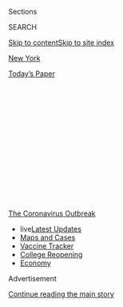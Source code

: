 <div id="app">

<div>

<div>

<div>

<div class="NYTAppHideMasthead css-1q2w90k e1suatyy0">

<div class="section css-ui9rw0 e1suatyy2">

<div class="css-eph4ug er09x8g0">

<div class="css-6n7j50">

</div>

<span class="css-1dv1kvn">Sections</span>

<div class="css-10488qs">

<span class="css-1dv1kvn">SEARCH</span>

</div>

[Skip to content](#site-content)[Skip to site index](#site-index)

</div>

<div id="masthead-section-label" class="css-1wr3we4 eaxe0e00">

[New
York](https://www.nytimes3xbfgragh.onion/section/nyregion)

</div>

<div class="css-10698na e1huz5gh0">

</div>

</div>

<div id="masthead-bar-one" class="section hasLinks css-15hmgas e1csuq9d3">

<div class="css-uqyvli e1csuq9d0">

</div>

<div class="css-1uqjmks e1csuq9d1">

</div>

<div class="css-9e9ivx">

[](https://myaccount.nytimes3xbfgragh.onion/auth/login?response_type=cookie&client_id=vi)

</div>

<div class="css-1bvtpon e1csuq9d2">

[Today’s
Paper](https://www.nytimes3xbfgragh.onion/section/todayspaper)

</div>

</div>

</div>

</div>

<div data-aria-hidden="false">

<div id="site-content" data-role="main">

<div>

<div class="css-1aor85t" style="opacity:0.000000001;z-index:-1;visibility:hidden">

<div class="css-1hqnpie">

<div class="css-epjblv">

<span class="css-17xtcya">[New
York](/section/nyregion)</span><span class="css-x15j1o">|</span><span class="css-fwqvlz">N.Y.C.
Hired 3,000 Workers for Contact Tracing. It’s Off to a Slow
Start.</span>

</div>

<div class="css-k008qs">

<div class="css-1iwv8en">

<span class="css-18z7m18"></span>

<div>

</div>

</div>

<span class="css-1n6z4y">https://nyti.ms/2BnBCF5</span>

<div class="css-1705lsu">

<div class="css-4xjgmj">

<div class="css-4skfbu" data-role="toolbar" data-aria-label="Social Media Share buttons, Save button, and Comments Panel with current comment count" data-testid="share-tools">

  - 
  - 
  - 
  - 
    
    <div class="css-6n7j50">
    
    </div>

  - 

</div>

</div>

</div>

</div>

</div>

</div>

<div id="NYT_TOP_BANNER_REGION" class="css-13pd83m">

<div>

<div id="styln-prism-menu-1592847958612" class="section interactive-content interactive-size-medium css-1edisqu">

<div class="css-17ih8de interactive-body">

<div id="scroll-container" class="css-1gj85ro">

[<span class="styln-title-wrap"><span class="css-1pje3qr">The
Coronavirus</span><span class="css-1pje3qr">
Outbreak</span></span>](https://www.nytimes3xbfgragh.onion/news-event/coronavirus?action=click&pgtype=Article&state=default&region=TOP_BANNER&context=storylines_menu)

  - <span class="css-kqxiym" data-emphasize="true">live</span>[Latest
    Updates](https://www.nytimes3xbfgragh.onion/2020/08/04/world/coronavirus-cases.html?action=click&pgtype=Article&state=default&region=TOP_BANNER&context=storylines_menu)
  - [Maps and
    Cases](https://www.nytimes3xbfgragh.onion/interactive/2020/us/coronavirus-us-cases.html?action=click&pgtype=Article&state=default&region=TOP_BANNER&context=storylines_menu)
  - [Vaccine
    Tracker](https://www.nytimes3xbfgragh.onion/interactive/2020/science/coronavirus-vaccine-tracker.html?action=click&pgtype=Article&state=default&region=TOP_BANNER&context=storylines_menu)
  - [College
    Reopening](https://www.nytimes3xbfgragh.onion/2020/08/02/us/covid-college-reopening.html?action=click&pgtype=Article&state=default&region=TOP_BANNER&context=storylines_menu)
  - [Economy](https://www.nytimes3xbfgragh.onion/live/2020/08/04/business/stock-market-today-coronavirus?action=click&pgtype=Article&state=default&region=TOP_BANNER&context=storylines_menu)

</div>

</div>

</div>

</div>

</div>

<div id="top-wrapper" class="css-1sy8kpn">

<div id="top-slug" class="css-l9onyx">

Advertisement

</div>

[Continue reading the main
story](#after-top)

<div class="ad top-wrapper" style="text-align:center;height:100%;display:block;min-height:250px">

<div id="top" class="place-ad" data-position="top" data-size-key="top">

</div>

</div>

<div id="after-top">

</div>

</div>

<div>

<div id="sponsor-wrapper" class="css-1hyfx7x">

<div id="sponsor-slug" class="css-19vbshk">

Supported by

</div>

[Continue reading the main
story](#after-sponsor)

<div id="sponsor" class="ad sponsor-wrapper" style="text-align:center;height:100%;display:block">

</div>

<div id="after-sponsor">

</div>

</div>

<div class="css-186x18t">

</div>

<div class="css-1vkm6nb ehdk2mb0">

# N.Y.C. Hired 3,000 Workers for Contact Tracing. It’s Off to a Slow Start.

</div>

The program is crucial to the next phase of reopening, which begins on
Monday. But workers have not had much success in getting information
from people who test positive.

<div class="css-79elbk" data-testid="photoviewer-wrapper">

<div class="css-z3e15g" data-testid="photoviewer-wrapper-hidden">

</div>

<div class="css-1a48zt4 ehw59r15" data-testid="photoviewer-children">

![<span class="css-16f3y1r e13ogyst0" data-aria-hidden="true">Daniel
Okpare, a public health student in East Harlem, is in training to become
a contact
tracer.</span><span class="css-cnj6d5 e1z0qqy90" itemprop="copyrightHolder"><span class="css-1ly73wi e1tej78p0">Credit...</span><span><span>Hiroko
Masuike/The New York
Times</span></span></span>](https://static01.graylady3jvrrxbe.onion/images/2020/06/19/nyregion/00nyvirus-contacttracing-1/merlin_173678748_cf1de324-7e94-4f0e-9edd-0f05293c891e-articleLarge.jpg?quality=75&auto=webp&disable=upscale)

</div>

</div>

<div class="css-18e8msd">

<div class="css-vp77d3 epjyd6m0">

<div class="css-hus3qt ey68jwv0" data-aria-hidden="true">

[![Sharon
Otterman](https://static01.graylady3jvrrxbe.onion/images/2018/06/14/multimedia/author-sharon-otterman/author-sharon-otterman-thumbLarge.png
"Sharon Otterman")](https://www.nytimes3xbfgragh.onion/by/sharon-otterman)

</div>

<div class="css-1baulvz">

By [<span class="css-1baulvz last-byline" itemprop="name">Sharon
Otterman</span>](https://www.nytimes3xbfgragh.onion/by/sharon-otterman)

</div>

</div>

  - 
    
    <div class="css-ld3wwf e16638kd2">
    
    June 21,
    2020
    
    </div>

  - 
    
    <div class="css-4xjgmj">
    
    <div class="css-d8bdto" data-role="toolbar" data-aria-label="Social Media Share buttons, Save button, and Comments Panel with current comment count" data-testid="share-tools">
    
      - 
      - 
      - 
      - 
        
        <div class="css-6n7j50">
        
        </div>
    
      - 
    
    </div>
    
    </div>

</div>

</div>

<div class="section meteredContent css-1r7ky0e" name="articleBody" itemprop="articleBody">

<div class="css-1fanzo5 StoryBodyCompanionColumn">

<div class="css-53u6y8">

New York City’s ambitious contact-tracing program, a crucial initiative
in the effort to curb the coronavirus, has gotten off to a worrisome
start just as the city’s [reopening enters a new phase on
Monday](https://www.nytimes3xbfgragh.onion/2020/06/18/nyregion/phase-2-reopening-nyc.html),
with outdoor dining, in-store shopping and office work resuming.

The city has hired 3,000 disease detectives and case monitors, who are
supposed to identify anyone who has come into contact with the hundreds
of people who are still testing positive for the virus in the city every
day. But the first statistics from the program, which began on June 1,
indicate that tracers are often unable to locate infected people or
gather information from them.

Only 35 percent of the 5,347 city residents who tested positive or were
presumed positive for the coronavirus in the program’s first two weeks
gave information about close contacts to tracers, the city said in
releasing the first statistics. The number ticked up slightly, to 42
percent, during the third week, Avery Cohen, a spokeswoman to Mayor Bill
de Blasio, said on Sunday.

Contact tracing is one of the few tools that public health officials
have to fight Covid-19 in lieu of a vaccine, along with widespread
testing and isolation of those exposed to the coronavirus. The early
results of New York’s program raise fresh concerns about the
difficulties in preventing a surge of new cases as states across the
country reopen.

</div>

</div>

<div class="css-1fanzo5 StoryBodyCompanionColumn">

<div class="css-53u6y8">

The city has successfully done contact tracing before, with diseases
like tuberculosis and measles. But as with much involving the
coronavirus outbreak, officials have never faced the challenge at this
scale, with so many cases across the five boroughs.

The city’s program has so far been limited by a low response rate, scant
use of technology, privacy concerns and a far less sweeping mandate than
that in some other countries, where apartment buildings, stores,
restaurants and other private businesses are often required to collect
visitors’ personal information, which makes tracking the spread easier.

China, South Korea and Germany and other countries have set up extensive
tracking programs that have helped officials make major strides in
reducing the outbreak. In South Korea, for example, [people at weddings,
funerals, karaoke bars, nightclubs and internet-game parlors write
down](https://www.nytimes3xbfgragh.onion/2020/05/09/world/asia/coronavirus-south-korea-second-wave.html)
their names and telephone numbers, and the authorities have been able to
draw on cellphone location data, credit card transactions and even
closed-circuit video footage to identify and isolate potential contacts.

Dr. Ted Long, head of New York City’s new [Test and Trace
Corps](https://www.nychealthandhospitals.org/test-and-trace/), insisted
that the program was going well, but acknowledged that many people who
tested positive had failed to provide information over the phone to the
contact tracers, or left interviews before being asked. Others told the
tracers they had been only at home and had not put others at risk, and
then did not name family members.

Dr. Long said one encouraging sign was that nearly all the people for
whom the city had numbers at least answered the phone. He added that he
believed that the tracers would be more successful when they start going
to people’s homes in the next week or two, rather than just relying on
communication over the phone.

</div>

</div>

<div class="css-1fanzo5 StoryBodyCompanionColumn">

<div class="css-53u6y8">

“I do think that the program, especially because it is only two weeks
old, is doing an outstanding job,” he said.

</div>

</div>

<div class="css-79elbk" data-testid="photoviewer-wrapper">

<div class="css-z3e15g" data-testid="photoviewer-wrapper-hidden">

</div>

<div class="css-1a48zt4 ehw59r15" data-testid="photoviewer-children">

![<span class="css-16f3y1r e13ogyst0" data-aria-hidden="true">Mr.
Okpare, 30, will wear personal protective equipment and carry a
city-issued iPad as he tries to interview virus-positive residents in
person.</span><span class="css-cnj6d5 e1z0qqy90" itemprop="copyrightHolder"><span class="css-1ly73wi e1tej78p0">Credit...</span><span>Hiroko
Masuike/The New York
Times</span></span>](https://static01.graylady3jvrrxbe.onion/images/2020/06/19/nyregion/00nyvirus-contacttracing-2/merlin_173678676_4e30692c-cae9-40af-ab9b-b012a7f90551-articleLarge.jpg?quality=75&auto=webp&disable=upscale)

</div>

</div>

<div class="css-1fanzo5 StoryBodyCompanionColumn">

<div class="css-53u6y8">

The city has made major strides in reducing the outbreak since the
shutdown began in March, [with only 327 new cases reported on
Thursday](https://www.nytimes3xbfgragh.onion/interactive/2020/nyregion/new-york-city-coronavirus-cases.html#cases),
down from several thousand cases a day during the peak. But Phase 2 of
the reopening on Monday presents new risks, with 300,000 people likely
returning to their jobs.

Perry N. Halkitis, dean of the School of Public Health at Rutgers
University, which is guiding an effort to bring on thousands of tracers
in New Jersey, called New York City’s 35 percent rate for eliciting
contacts “very
bad.”

<div id="NYT_MAIN_CONTENT_1_REGION" class="css-9tf9ac">

<div>

<div id="styln-covid-updates-world" class="section interactive-content interactive-size-medium css-1ftcdic">

<div class="css-17ih8de interactive-body">

<div id="styln-briefing-block" data-asset-id="QXJ0aWNsZTpueXQ6Ly9hcnRpY2xlLzNhNGMwYWI5LWIwY2QtNWQwOS1hZTgwLTdjMGU3ZTA1OWQ2OA==">

<div class="briefing-block-header-section">

# [Latest Updates: Global Coronavirus Outbreak](https://www.nytimes3xbfgragh.onion/2020/08/04/world/coronavirus-cases.html?action=click&pgtype=Article&state=default&region=MAIN_CONTENT_1&context=storylines_live_updates)

<div class="briefing-block-ts">

Updated 2020-08-04T21:41:55.934Z

</div>

</div>

  - [As talks drag on, McConnell signals openness to jobless aid
    extension that Republicans have
    opposed.](https://www.nytimes3xbfgragh.onion/2020/08/04/world/coronavirus-cases.html?action=click&pgtype=Article&state=default&region=MAIN_CONTENT_1&context=storylines_live_updates#link-2daa96b5)
  - [Novavax sees encouraging results from two studies of its
    experimental
    vaccine.](https://www.nytimes3xbfgragh.onion/2020/08/04/world/coronavirus-cases.html?action=click&pgtype=Article&state=default&region=MAIN_CONTENT_1&context=storylines_live_updates#link-1228a480)
  - [Public and private schools in Maryland and elsewhere are divided
    over in-person
    instruction.](https://www.nytimes3xbfgragh.onion/2020/08/04/world/coronavirus-cases.html?action=click&pgtype=Article&state=default&region=MAIN_CONTENT_1&context=storylines_live_updates#link-4825b93)

<div class="briefing-block-footer">

<div class="briefing-block-footer-meta">

[See more
updates](https://www.nytimes3xbfgragh.onion/2020/08/04/world/coronavirus-cases.html?action=click&pgtype=Article&state=default&region=MAIN_CONTENT_1&context=storylines_live_updates)

</div>

<div class="briefing-block-briefinglinks">

<span>More live coverage:</span>
[Markets](https://www.nytimes3xbfgragh.onion/live/2020/08/04/business/stock-market-today-coronavirus?action=click&pgtype=Article&state=default&region=MAIN_CONTENT_1&context=storylines_live_updates)

</div>

</div>

</div>

</div>

</div>

</div>

</div>

“For each person, you should be in touch with [75 percent of their
contacts](https://covidlocal.org/assets/documents/COVID%20Local%20Metrics%20overview.pdf)
within a day,” he said.

He suggested that the poor showing stemmed in part from the inexperience
of the contact tracers and insufficient hands-on training.

“This is a skill,” he said. “You need to practice.”

Across the world, the authorities have rushed to set up contact-tracing
programs, hiring hundreds of thousands of people, including many without
experience doing such work. While the goal is to reach all of a sick
person’s contacts, and get them to effectively quarantine for two weeks,
the reality is often much messier.

In Massachusetts, which has one of the most established tracing programs
in the country, health officials said in May that only[about 60
percent](https://www.boston25news.com/news/health/more-than-60-percent-mass-contact-tracing-calls-answered/4NK2EEGVEVCDFBMICEKZXFCXR4/)
of infected patients were picking up the phone. In
[Louisiana](https://www.governing.com/now/Louisiana-Struggles-to-Get-Contact-Tracer-Calls-Answered.html),
less than half were answering. In England, the program has struggled to
[show results with a low-paid, inexperienced work
force](https://www.nytimes3xbfgragh.onion/2020/06/17/world/europe/uk-contact-tracing-coronavirus.html).

</div>

</div>

<div class="css-1fanzo5 StoryBodyCompanionColumn">

<div class="css-53u6y8">

An[increasing number of
countries](https://www.wsj.com/articles/coronavirus-contact-tracing-apps-launch-across-europe-amid-hopes-for-broad-adoption-11592319612)
are using phone applications to help track and trace people who test
positive. Several states in the United States, including North Dakota,
that have tried using digital applications have [run into privacy
issues](https://www.washingtonpost.com/technology/2020/05/21/care19-dakota-privacy-coronavirus/).

But in New York, as in most of the country, contact tracers are
typically using only low-tech tools like phone calls and a
questionnaire, in part to allay privacy concerns.

The tracers are seeking the names and phone numbers of each person a
confirmed-positive patient has been in close contact with from a few
days before the onset of symptoms, defined as within six feet for at
least 15 minutes. Each contact is then called, told that he or she may
have been exposed to the virus, and asked to quarantine.

The relative silence from virus patients in New York City is one of
several issues troubling the contact-tracing program.

Mr. de Blasio, who has had tense relations with senior officials in his
own Department of Health, stripped the department of oversight for the
program in May, moving it [under the umbrella of the city’s public
hospitals
agency](https://www.nytimes3xbfgragh.onion/2020/05/07/nyregion/coronavirus-contact-tracing-nyc.html).
That has led to concerns among some former health officials that
expertise would be lost in the process.

Dr. Long said 50 experts from the Department of Health — the city’s
contact tracers before Covid-19, who have handled epidemics such as
measles and Ebola — are guiding the work of the tracing corps, but are
not tracing themselves.

Dr. Long is a primary care physician and vice president of ambulatory
care at the public hospitals corporation. The Health Department’s
tracing effort was led by
[epidemiologists](https://www.publichealth.columbia.edu/people/our-faculty/sa3217).

</div>

</div>

<div class="css-1fanzo5 StoryBodyCompanionColumn">

<div class="css-53u6y8">

“I challenge anyone to show me how we are not collaborating,” he said of
the relationship between the two agencies. “They have been nothing short
of partners.”

The city has had more success with its testing program, which is ahead
of schedule, with a target of 50,000 tests per day expected to be
reached in July, instead of August, officials said.

But an initiative to set aside hotel rooms for people who have tested
positive to isolate from families is not popular. Though the city rented
1,200 hotel rooms for free use by virus patients, only 60 to 80 rooms
have been occupied in recent weeks, city officials said. And in the two
and a half weeks since tracing began, only 40 patients have requested
rooms through the tracing program, Dr. Long
said.

</div>

</div>

<div class="css-79elbk" data-testid="photoviewer-wrapper">

<div class="css-z3e15g" data-testid="photoviewer-wrapper-hidden">

</div>

<div class="css-1a48zt4 ehw59r15" data-testid="photoviewer-children">

<div class="css-1xdhyk6 erfvjey0">

<span class="css-1ly73wi e1tej78p0">Image</span>

<div class="css-zjzyr8">

<div data-testid="lazyimage-container" style="height:257.77777777777777px">

</div>

</div>

</div>

<span class="css-16f3y1r e13ogyst0" data-aria-hidden="true">Tents set up
for coronavirus testing at Elmhurst Hospital Center in Queens. The city
has made major strides in reducing the
outbreak.</span><span class="css-cnj6d5 e1z0qqy90" itemprop="copyrightHolder"><span class="css-1ly73wi e1tej78p0">Credit...</span><span>Juan
Arredondo for The New York Times</span></span>

</div>

</div>

<div class="css-1fanzo5 StoryBodyCompanionColumn">

<div class="css-53u6y8">

Over 1,000 virus patients have instead asked for support to isolate at
home, such as assistance with grocery and medicine deliveries, because
they preferred to remain with their families, he said.

In an effort to build a connection between contacts and tracers, half of
all tracers hired live in communities hard-hit by the virus, which are
predominately black and Hispanic, Dr. Long
said.

<div id="NYT_MAIN_CONTENT_3_REGION" class="css-9tf9ac">

<div>

<div id="styln-prism-freeform-1594220623585" class="section interactive-content interactive-size-medium css-1ftcdic">

<div class="css-17ih8de interactive-body">

<div id="prism-freeform-block-85410" class="css-19mumt8" data-role="complementary" data-storyline="The Coronavirus Outbreak" data-truncated="true" tabindex="0">

<div class="css-a8d9oz">

<div class="css-eb027h">

[](https://www.nytimes3xbfgragh.onion/news-event/coronavirus?action=click&pgtype=Article&state=default&region=MAIN_CONTENT_3&context=storylines_faq)

### The Coronavirus Outbreak ›

#### Frequently Asked Questions

Updated August 4, 2020

  - #### I have antibodies. Am I now immune?
    
      - As of right now,[that seems likely, for at least several
        months.](https://www.nytimes3xbfgragh.onion/2020/07/22/health/covid-antibodies-herd-immunity.html?action=click&pgtype=Article&state=default&region=MAIN_CONTENT_3&context=storylines_faq)
        There have been frightening accounts of people suffering what
        seems to be a second bout of Covid-19. But experts say these
        patients may have a drawn-out course of infection, with the
        virus taking a slow toll weeks to months after initial exposure.
        People infected with the coronavirus typically
        [produce](https://www.nature.com/articles/s41586-020-2456-9)
        immune molecules called antibodies, which are [protective
        proteins made in response to an
        infection](https://www.nytimes3xbfgragh.onion/2020/05/07/health/coronavirus-antibody-prevalence.html?action=click&pgtype=Article&state=default&region=MAIN_CONTENT_3&context=storylines_faq)[.
        These antibodies
        may](https://www.nytimes3xbfgragh.onion/2020/05/07/health/coronavirus-antibody-prevalence.html?action=click&pgtype=Article&state=default&region=MAIN_CONTENT_3&context=storylines_faq)
        last in the body [only two to three
        months](https://www.nature.com/articles/s41591-020-0965-6),
        which may seem worrisome, but that’s perfectly normal after an
        acute infection subsides, said Dr. Michael Mina, an immunologist
        at Harvard University. It may be possible to get the coronavirus
        again, but it’s highly unlikely that it would be possible in a
        short window of time from initial infection or make people
        sicker the second time.

  - #### I’m a small-business owner. Can I get relief?
    
      - The [stimulus bills enacted in
        March](https://www.nytimes3xbfgragh.onion/article/small-business-loans-stimulus-grants-freelancers-coronavirus.html?action=click&pgtype=Article&state=default&region=MAIN_CONTENT_3&context=storylines_faq)
        offer help for the millions of American small businesses. Those
        eligible for aid are businesses and nonprofit organizations with
        fewer than 500 workers, including sole proprietorships,
        independent contractors and freelancers. Some larger companies
        in some industries are also eligible. The help being offered,
        which is being managed by the Small Business Administration,
        includes the Paycheck Protection Program and the Economic Injury
        Disaster Loan program. But lots of folks have [not yet seen
        payouts.](https://www.nytimes3xbfgragh.onion/interactive/2020/05/07/business/small-business-loans-coronavirus.html?action=click&pgtype=Article&state=default&region=MAIN_CONTENT_3&context=storylines_faq)
        Even those who have received help are confused: The rules are
        draconian, and some are stuck sitting on [money they don’t know
        how to
        use.](https://www.nytimes3xbfgragh.onion/2020/05/02/business/economy/loans-coronavirus-small-business.html?action=click&pgtype=Article&state=default&region=MAIN_CONTENT_3&context=storylines_faq)
        Many small-business owners are getting less than they expected
        or [not hearing anything at
        all.](https://www.nytimes3xbfgragh.onion/2020/06/10/business/Small-business-loans-ppp.html?action=click&pgtype=Article&state=default&region=MAIN_CONTENT_3&context=storylines_faq)

  - #### What are my rights if I am worried about going back to work?
    
      - Employers have to provide [a safe
        workplace](https://www.osha.gov/SLTC/covid-19/standards.html)
        with policies that protect everyone equally. [And if one of your
        co-workers tests positive for the coronavirus, the
        C.D.C.](https://www.nytimes3xbfgragh.onion/article/coronavirus-money-unemployment.html?action=click&pgtype=Article&state=default&region=MAIN_CONTENT_3&context=storylines_faq)
        has said that [employers should tell their
        employees](https://www.cdc.gov/coronavirus/2019-ncov/community/guidance-business-response.html)
        -- without giving you the sick employee’s name -- that they may
        have been exposed to the virus.

  - #### Should I refinance my mortgage?
    
      - [It could be a good
        idea,](https://www.nytimes3xbfgragh.onion/article/coronavirus-money-unemployment.html?action=click&pgtype=Article&state=default&region=MAIN_CONTENT_3&context=storylines_faq)
        because mortgage rates have [never been
        lower.](https://www.nytimes3xbfgragh.onion/2020/07/16/business/mortgage-rates-below-3-percent.html?action=click&pgtype=Article&state=default&region=MAIN_CONTENT_3&context=storylines_faq)
        Refinancing requests have pushed mortgage applications to some
        of the highest levels since 2008, so be prepared to get in line.
        But defaults are also up, so if you’re thinking about buying a
        home, be aware that some lenders have tightened their standards.

  - #### What is school going to look like in September?
    
      - It is unlikely that many schools will return to a normal
        schedule this fall, requiring the grind of [online
        learning](https://www.nytimes3xbfgragh.onion/2020/06/05/us/coronavirus-education-lost-learning.html?action=click&pgtype=Article&state=default&region=MAIN_CONTENT_3&context=storylines_faq),
        [makeshift child
        care](https://www.nytimes3xbfgragh.onion/2020/05/29/us/coronavirus-child-care-centers.html?action=click&pgtype=Article&state=default&region=MAIN_CONTENT_3&context=storylines_faq)
        and [stunted
        workdays](https://www.nytimes3xbfgragh.onion/2020/06/03/business/economy/coronavirus-working-women.html?action=click&pgtype=Article&state=default&region=MAIN_CONTENT_3&context=storylines_faq)
        to continue. California’s two largest public school districts —
        Los Angeles and San Diego — said on July 13, that [instruction
        will be remote-only in the
        fall](https://www.nytimes3xbfgragh.onion/2020/07/13/us/lausd-san-diego-school-reopening.html?action=click&pgtype=Article&state=default&region=MAIN_CONTENT_3&context=storylines_faq),
        citing concerns that surging coronavirus infections in their
        areas pose too dire a risk for students and teachers. Together,
        the two districts enroll some 825,000 students. They are the
        largest in the country so far to abandon plans for even a
        partial physical return to classrooms when they reopen in
        August. For other districts, the solution won’t be an
        all-or-nothing approach. [Many
        systems](https://bioethics.jhu.edu/research-and-outreach/projects/eschool-initiative/school-policy-tracker/),
        including the nation’s largest, New York City, are devising
        [hybrid
        plans](https://www.nytimes3xbfgragh.onion/2020/06/26/us/coronavirus-schools-reopen-fall.html?action=click&pgtype=Article&state=default&region=MAIN_CONTENT_3&context=storylines_faq)
        that involve spending some days in classrooms and other days
        online. There’s no national policy on this yet, so check with
        your municipal school system regularly to see what is happening
        in your
community.

<div id="styln-survey-component-85410" class="styln-survey-component" data-surveyname="faq" data-surveystoryline="coronavirus">

</div>

</div>

<div class="css-6mllg9">

</div>

<div class="css-pmm6ed">

<span class="css-5gimkt"></span>

</div>

</div>

</div>

</div>

</div>

</div>

</div>

Sivanthy Vasanthan, 23, who just graduated from Columbia University’s
Mailman School of Public Health, said recruiters reached out to her
based on her [LinkedIn](https://www.linkedin.com/in/sivanthyvasanthan/)
profile, which emphasizes her interest in public health and human
rights.

</div>

</div>

<div class="css-1fanzo5 StoryBodyCompanionColumn">

<div class="css-53u6y8">

After about two weeks of training, Ms. Vasanthan, who lives in
Manhattan’s Washington Heights neighborhood, began calling positive
patients just over a week ago. “Most of the people who I have talked to
have already been aware of their test results and have been at home,”
she said.

The city gave no metrics for whether it was successfully persuading
those contacted to get tested or to quarantine.

Experts said that while tracing in the city was not where it should be,
the program was clearly beneficial and should push forward.

“It’s tough to look at these numbers and say it’s a roaring success,”
said Dr. Crystal Watson, an expert on contact tracing at the Johns
Hopkins Bloomberg School of Public Health. “But I do think it is a
beginning and it will build on itself.”

Dr. Halkitis at Rutgers said he thought the low cooperation rate was
likely due to several factors, including the inexperience of the
tracers; widespread reluctance among Americans to share personal
information with the government; and Mayor de Blasio’s decision to shift
the program away from the city’s Department of Health.

“You have taken it away from the people who actually know how to do it,”
he said. “The D.O.H. people, they are skilled. They know this stuff.”

On Tuesday, the city laid out strategies to close the gap in tracing.
For the 15 percent of positive cases that have come in without an
accurate phone number, Dr. Long said, tracers have begun reaching out to
doctor’s offices and doing database research to get that information.

</div>

</div>

<div class="css-1fanzo5 StoryBodyCompanionColumn">

<div class="css-53u6y8">

And for people who have tested positive and are unresponsive to phone
calls, field workers like Daniel Okpare, a public health student in East
Harlem, will soon try to interview them in person.

Mr. Okpare, 30, is still in training, but has been told he will mostly
be visiting patients in Harlem, near where he lives. He said he hoped
[his background](https://www.linkedin.com/in/domph/) as a former
podiatry student who is enrolled in New York University’s School of
Global Public Health, as well as his being an immigrant from Nigeria,
would help put people at ease.

Wearing personal protective equipment, and carrying a city-issued iPad
and a cellphone, he will be working alone while knocking on doors.

“It’s an opportunity to be part of the front line of response as a
public health professional,” he said. “To have eye contact with someone
to say, ‘Yes you have Covid, but we are going to find every way possible
that you will be safe.’”

</div>

</div>

<div>

</div>

<div class="css-1fanzo5 StoryBodyCompanionColumn">

<div class="css-53u6y8">

Anne Barnard contributed reporting.

</div>

</div>

</div>

<div>

</div>

<div>

</div>

<div>

</div>

<div>

<div id="bottom-wrapper" class="css-1ede5it">

<div id="bottom-slug" class="css-l9onyx">

Advertisement

</div>

[Continue reading the main
story](#after-bottom)

<div id="bottom" class="ad bottom-wrapper" style="text-align:center;height:100%;display:block;min-height:90px">

</div>

<div id="after-bottom">

</div>

</div>

</div>

</div>

</div>

## Site Index

<div>

</div>

## Site Information Navigation

  - [© <span>2020</span> <span>The New York Times
    Company</span>](https://help.nytimes3xbfgragh.onion/hc/en-us/articles/115014792127-Copyright-notice)

<!-- end list -->

  - [NYTCo](https://www.nytco.com/)
  - [Contact
    Us](https://help.nytimes3xbfgragh.onion/hc/en-us/articles/115015385887-Contact-Us)
  - [Work with us](https://www.nytco.com/careers/)
  - [Advertise](https://nytmediakit.com/)
  - [T Brand Studio](http://www.tbrandstudio.com/)
  - [Your Ad
    Choices](https://www.nytimes3xbfgragh.onion/privacy/cookie-policy#how-do-i-manage-trackers)
  - [Privacy](https://www.nytimes3xbfgragh.onion/privacy)
  - [Terms of
    Service](https://help.nytimes3xbfgragh.onion/hc/en-us/articles/115014893428-Terms-of-service)
  - [Terms of
    Sale](https://help.nytimes3xbfgragh.onion/hc/en-us/articles/115014893968-Terms-of-sale)
  - [Site
    Map](https://spiderbites.nytimes3xbfgragh.onion)
  - [Help](https://help.nytimes3xbfgragh.onion/hc/en-us)
  - [Subscriptions](https://www.nytimes3xbfgragh.onion/subscription?campaignId=37WXW)

</div>

</div>

</div>

</div>
